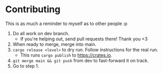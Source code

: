 # Contributing

This is as much a reminder to myself as to other people :p

1. Do all work on dev branch.
   - If you're helping out, send pull requests there! Thank you <3
1. When ready to merge, merge into main.
1. `cargo release <level>` to dry run. Follow instructions for the real run.
   - This runs `cargo publish` to <https://crates.io>.
1. `git merge main && git push` from dev to fast-forward it on track.
1. Go to step 1.
